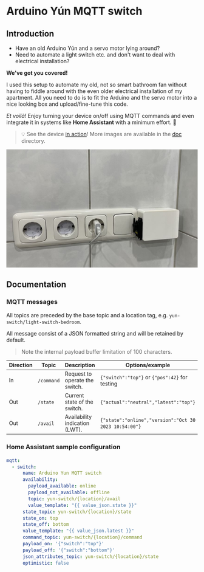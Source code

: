 # Arduino Yún  MQTT switch

## Introduction

* Have an old Arduino Yún and a servo motor lying around?
* Need to automate a light switch etc. and don't want to deal with electrical
installation?

**We've got you covered!**

I used this setup to automate my old, not so smart bathroom fan without having
to fiddle around with the even older electrical installation of my apartment.
All you need to do is to fit the Arduino and the servo motor into a nice looking
box and upload/fine-tune this code.

*Et voilà!* Enjoy turning your device on/off using MQTT commands and
even integrate it in systems like **Home Assistant** with a minimum
effort. :tada:

> :bulb: See the device [in action](./doc/action.mov)! More images are available
in the [doc](./doc) directory.

![Overview picture](./doc/overview.jpg)

## Documentation

### MQTT messages

All topics are preceded by the base topic and a location tag, e.g.
`yun-switch/light-switch-bedroom`.

All message consist of a JSON formatted string and will be retained by default.

> Note the internal payload buffer limitation of 100 characters.

| Direction | Topic       | Description                     | Options/example                                       |
|-----------|-------------|---------------------------------|-------------------------------------------------------|
| In        | `/command`  | Request to operate the switch.  | `{"switch":"top"}` or `{"pos":42}` for testing        |
| Out       | `/state`    | Current state of the switch.    | `{"actual":"neutral","latest":"top"}`                 |
| Out       | `/avail`    | Availability indication (LWT).  | `{"state":"online","version":"Oct 30 2023 10:54:00"}` |

### Home Assistant sample configuration

```yml
mqtt:
  - switch:
      name: Arduino Yun MQTT switch
      availability:
        payload_available: online
        payload_not_available: offline
        topic: yun-switch/{location}/avail
        value_template: "{{ value_json.state }}"
      state_topic: yun-switch/{location}/state
      state_on: top
      state_off: bottom
      value_template: "{{ value_json.latest }}"
      command_topic: yun-switch/{location}/command
      payload_on: '{"switch":"top"}'
      payload_off: '{"switch":"bottom"}'
      json_attributes_topic: yun-switch/{location}/state
      optimistic: false
```
